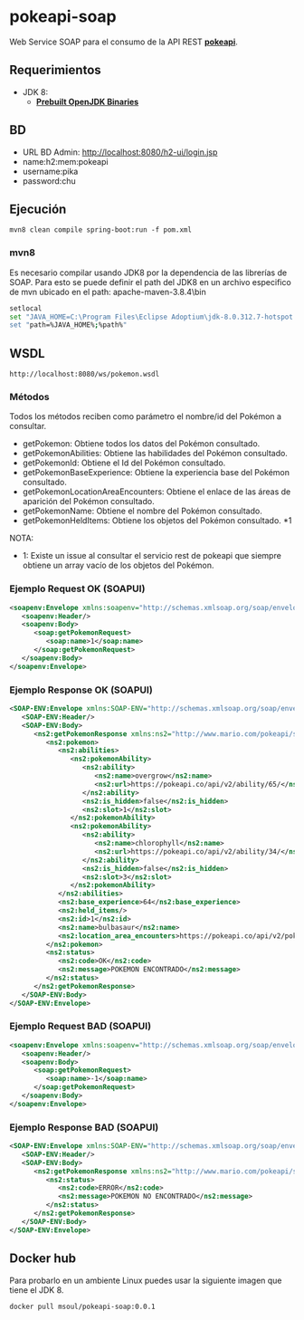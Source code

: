 # pokeapi-soap

Web Service SOAP para el consumo de la API REST [**pokeapi**](https://pokeapi.co/).

## Requerimientos

- JDK 8:
  - [**Prebuilt OpenJDK Binaries**](https://adoptium.net/?variant=openjdk8&jvmVariant=hotspot) 

## BD

- URL BD Admin: <http://localhost:8080/h2-ui/login.jsp>
- name:h2:mem:pokeapi
- username:pika
- password:chu

## Ejecución

`mvn8 clean compile spring-boot:run -f pom.xml`

### mvn8

Es necesario compilar usando JDK8 por la dependencia de las librerías de SOAP. Para esto se puede definir el path del JDK8 en un archivo especifico de mvn ubicado en el path: apache-maven-3.8.4\bin

```bash
setlocal
set "JAVA_HOME=C:\Program Files\Eclipse Adoptium\jdk-8.0.312.7-hotspot
set "path=%JAVA_HOME%;%path%"
```

## WSDL

`http://localhost:8080/ws/pokemon.wsdl`

### Métodos

Todos los métodos reciben como parámetro el nombre/id del Pokémon a consultar.

- getPokemon: Obtiene todos los datos del Pokémon consultado.
- getPokemonAbilities:  Obtiene las habilidades del Pokémon consultado.
- getPokemonId: Obtiene el Id del Pokémon consultado.
- getPokemonBaseExperience: Obtiene la experiencia base del Pokémon consultado.
- getPokemonLocationAreaEncounters: Obtiene el enlace de las áreas de aparición del Pokémon consultado.
- getPokemonName: Obtiene el nombre del Pokémon consultado.
- getPokemonHeldItems: Obtiene los objetos del Pokémon consultado. *1

NOTA:

- 1: Existe un issue al consultar el servicio rest de pokeapi que siempre obtiene un array vacío de los objetos del Pokémon.

### Ejemplo Request OK (SOAPUI)

```XML
<soapenv:Envelope xmlns:soapenv="http://schemas.xmlsoap.org/soap/envelope/" xmlns:soap="http://www.mario.com/pokeapi/soap">
   <soapenv:Header/>
   <soapenv:Body>
      <soap:getPokemonRequest>
         <soap:name>1</soap:name>
      </soap:getPokemonRequest>
   </soapenv:Body>
</soapenv:Envelope>
```

### Ejemplo Response OK (SOAPUI)

```XML
<SOAP-ENV:Envelope xmlns:SOAP-ENV="http://schemas.xmlsoap.org/soap/envelope/">
   <SOAP-ENV:Header/>
   <SOAP-ENV:Body>
      <ns2:getPokemonResponse xmlns:ns2="http://www.mario.com/pokeapi/soap">
         <ns2:pokemon>
            <ns2:abilities>
               <ns2:pokemonAbility>
                  <ns2:ability>
                     <ns2:name>overgrow</ns2:name>
                     <ns2:url>https://pokeapi.co/api/v2/ability/65/</ns2:url>
                  </ns2:ability>
                  <ns2:is_hidden>false</ns2:is_hidden>
                  <ns2:slot>1</ns2:slot>
               </ns2:pokemonAbility>
               <ns2:pokemonAbility>
                  <ns2:ability>
                     <ns2:name>chlorophyll</ns2:name>
                     <ns2:url>https://pokeapi.co/api/v2/ability/34/</ns2:url>
                  </ns2:ability>
                  <ns2:is_hidden>false</ns2:is_hidden>
                  <ns2:slot>3</ns2:slot>
               </ns2:pokemonAbility>
            </ns2:abilities>
            <ns2:base_experience>64</ns2:base_experience>
            <ns2:held_items/>
            <ns2:id>1</ns2:id>
            <ns2:name>bulbasaur</ns2:name>
            <ns2:location_area_encounters>https://pokeapi.co/api/v2/pokemon/1/encounters</ns2:location_area_encounters>
         </ns2:pokemon>
         <ns2:status>
            <ns2:code>OK</ns2:code>
            <ns2:message>POKEMON ENCONTRADO</ns2:message>
         </ns2:status>
      </ns2:getPokemonResponse>
   </SOAP-ENV:Body>
</SOAP-ENV:Envelope>
```

### Ejemplo Request BAD (SOAPUI)

```XML
<soapenv:Envelope xmlns:soapenv="http://schemas.xmlsoap.org/soap/envelope/" xmlns:soap="http://www.mario.com/pokeapi/soap">
   <soapenv:Header/>
   <soapenv:Body>
      <soap:getPokemonRequest>
         <soap:name>-1</soap:name>
      </soap:getPokemonRequest>
   </soapenv:Body>
</soapenv:Envelope>
```

### Ejemplo Response BAD (SOAPUI)

```XML
<SOAP-ENV:Envelope xmlns:SOAP-ENV="http://schemas.xmlsoap.org/soap/envelope/">
   <SOAP-ENV:Header/>
   <SOAP-ENV:Body>
      <ns2:getPokemonResponse xmlns:ns2="http://www.mario.com/pokeapi/soap">
         <ns2:status>
            <ns2:code>ERROR</ns2:code>
            <ns2:message>POKEMON NO ENCONTRADO</ns2:message>
         </ns2:status>
      </ns2:getPokemonResponse>
   </SOAP-ENV:Body>
</SOAP-ENV:Envelope>
```

## Docker hub

Para probarlo en un ambiente Linux puedes usar la siguiente imagen que tiene el JDK 8.

`docker pull msoul/pokeapi-soap:0.0.1`

